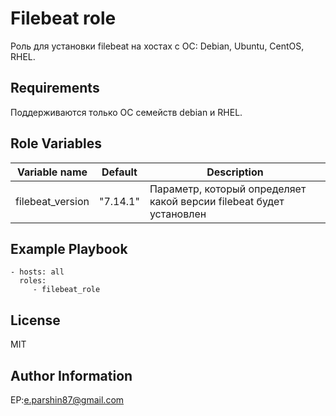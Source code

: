 Filebeat role
=========

Роль для установки filebeat на хостах с ОС: Debian, Ubuntu, CentOS, RHEL.

Requirements
------------

Поддерживаются только ОС семейств debian и RHEL.

Role Variables
--------------

| Variable name | Default | Description |
|-----------------------|----------|-------------------------|
| filebeat_version | "7.14.1" | Параметр, который определяет какой версии filebeat будет установлен |


Example Playbook
----------------

    - hosts: all
      roles:
         - filebeat_role

License
-------

MIT

Author Information
------------------

EP:e.parshin87@gmail.com
